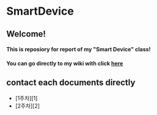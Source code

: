 SmartDevice
=========
Welcome!
----------
#### This is reposiory for report of my "Smart Device" class!   
#### You can go directly to my wiki with click [here][wiki]
## contact each documents directly
* [1주차][1]
* [2주차][2]


















[wiki]: https://github.com/KimIl0207/SmartDevice/wiki
